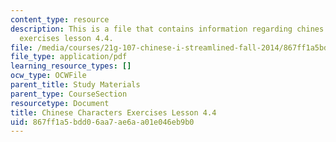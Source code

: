 ```yaml
---
content_type: resource
description: This is a file that contains information regarding chines characters
  exercises lesson 4.4.
file: /media/courses/21g-107-chinese-i-streamlined-fall-2014/867ff1a5bdd06aa7ae6aa01e046eb9b0_MIT21G_107F14_L4_st4_4.4.pdf
file_type: application/pdf
learning_resource_types: []
ocw_type: OCWFile
parent_title: Study Materials
parent_type: CourseSection
resourcetype: Document
title: Chinese Characters Exercises Lesson 4.4
uid: 867ff1a5-bdd0-6aa7-ae6a-a01e046eb9b0
---
```

